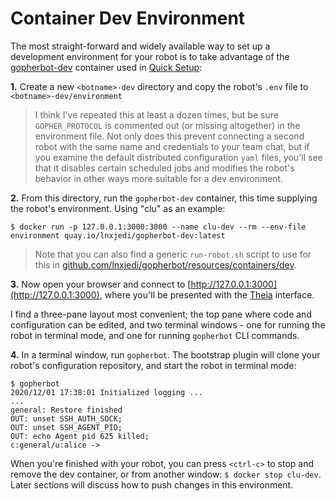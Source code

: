 # Container Dev Environment

The most straight-forward and widely available way to set up a development environment for your robot is to take advantage of the [gopherbot-dev](https://quay.io/repository/lnxjedi/gopherbot-dev?tab=info) container used in [Quick Setup](../botsetup/Plugin.md):

**1.** Create a new `<botname>-dev` directory and copy the robot's `.env` file to `<botname>-dev/environment`
> I think I've repeated this at least a dozen times, but be sure `GOPHER_PROTOCOL` is commented out (or missing altogether) in the environment file. Not only does this prevent connecting a second robot with the same name and credentials to your team chat, but if you examine the default distributed configuration `yaml` files, you'll see that it disables certain scheduled jobs and modifies the robot's behavior in other ways more suitable for a dev environment.

**2.** From this directory, run the `gopherbot-dev` container, this time supplying the robot's environment. Using "clu" as an example:
```
$ docker run -p 127.0.0.1:3000:3000 --name clu-dev --rm --env-file environment quay.io/lnxjedi/gopherbot-dev:latest
```
> Note that you can also find a generic `run-robot.sh` script to use for this in [github.com/lnxjedi/gopherbot/resources/containers/dev](https://github.com/lnxjedi/gopherbot/blob/main/resources/containers/dev/run-robot.sh).

**3.** Now open your browser and connect to [http://127.0.0.1:3000](http://127.0.0.1:3000), where you'll be presented with the [Theia](https://github.com/eclipse-theia/theia) interface.

I find a three-pane layout most convenient; the top pane where code and configuration can be edited, and two terminal windows - one for running the robot in terminal mode, and one for running `gopherbot` CLI commands.

**4.** In a terminal window, run `gopherbot`. The bootstrap plugin will clone your robot's configuration repository, and start the robot in terminal mode:
```
$ gopherbot
2020/12/01 17:38:01 Initialized logging ...
...
general: Restore finished
OUT: unset SSH_AUTH_SOCK;
OUT: unset SSH_AGENT_PID;
OUT: echo Agent pid 625 killed;
c:general/u:alice ->
```

When you're finished with your robot, you can press `<ctrl-c>` to stop and remove the dev container, or from another window: `$ docker stop clu-dev`. Later sections will discuss how to push changes in this environment.

